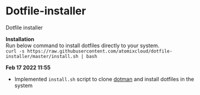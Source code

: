 # Dotfile-installer
Dotfile installer

**Installation**<br>
Run below command to install dotfiles directly to your system.<br>
`curl -s https://raw.githubusercontent.com/atomixcloud/dotfile-installer/master/install.sh | bash`

**Feb 17 2022 11:55**
- Implemented `install.sh` script to clone [dotman](https://github.com/atomixcloud/dotman) and install dotfiles in the system

